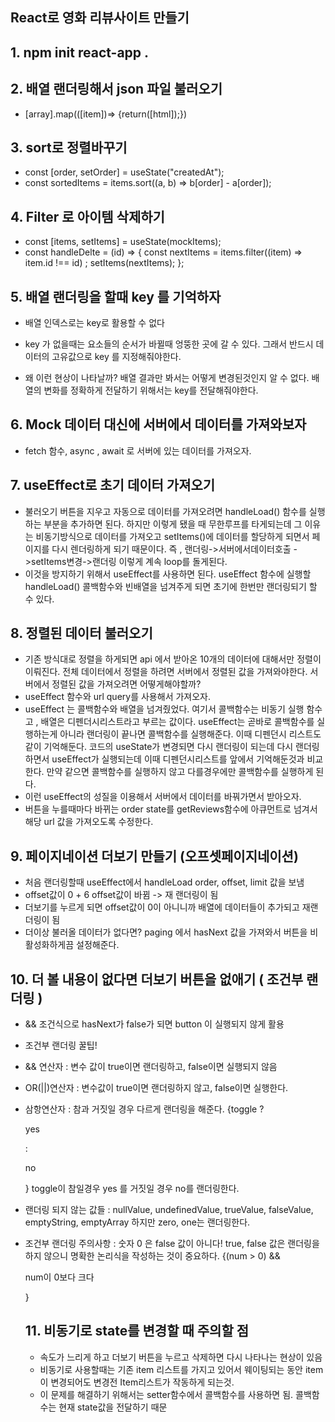 ## React로 영화 리뷰사이트 만들기

## 1. npm init react-app .

## 2. 배열 랜더링해서 json 파일 불러오기

- [array].map(([item])=> {return([html]);})

## 3. sort로 정렬바꾸기

- const [order, setOrder] = useState("createdAt");
- const sortedItems = items.sort((a, b) => b[order] - a[order]);

## 4. Filter 로 아이템 삭제하기

- const [items, setItems] = useState(mockItems);
- const handleDelte = (id) => {
  const nextItems = items.filter((item) => item.id !== id) ;
  setItems(nextItems); };

## 5. 배열 랜더링을 할때 key 를 기억하자

- 배열 인덱스로는 key로 활용할 수 없다
- key 가 없을때는 요소들의 순서가 바뀔때 엉뚱한 곳에 갈 수 있다.
  그래서 반드시 데이터의 고유값으로 key 를 지정해줘야한다.

- 왜 이런 현상이 나타날까? 배열 결과만 봐서는 어떻게 변경된것인지 알 수 없다.
  배열의 변화를 정확하게 전달하기 위해서는 key를 전달해줘야한다.

## 6. Mock 데이터 대신에 서버에서 데이터를 가져와보자

- fetch 함수, async , await 로 서버에 있는 데이터를 가져오자.

## 7. useEffect로 초기 데이터 가져오기

- 불러오기 버튼을 지우고 자동으로 데이터를 가져오려면 handleLoad() 함수를 실행하는 부분을 추가하면 된다.
  하지만 이렇게 됐을 때 무한루프를 타게되는데 그 이유는 비동기방식으로 데이터를 가져오고 setItems()에 데이터를 할당하게 되면서 페이지를 다시 렌더링하게 되기 때문이다. 즉 , 랜더링->서버에서데이터호출 ->setItems변경->랜더링 이렇게 계속 loop를 돌게된다.
- 이것을 방지하기 위해서 useEffect를 사용하면 된다. useEffect 함수에 실행할 handleLoad() 콜백함수와 빈배열을 넘겨주게 되면 초기에 한번만 랜더링되기 할 수 있다.

## 8. 정렬된 데이터 불러오기

- 기존 방식대로 정렬을 하게되면 api 에서 받아온 10개의 데이터에 대해서만 정렬이 이뤄진다. 전체 데이터에서 정렬을 하려면 서버에서 정렬된 값을 가져와야한다. 서버에서 정렬된 값을 가져오려면 어떻게해야할까?
- useEffect 함수와 url query를 사용해서 가져오자.
- useEffect 는 콜백함수와 배열을 넘겨줬었다. 여기서 콜백함수는 비동기 실행 함수고 , 배열은 디펜더시리스트라고 부르는 값이다. useEffect는 곧바로 콜백함수를 실행하는게 아니라 랜더링이 끝나면 콜백함수를 실행해준다. 이때 디펜던시 리스트도 같이 기억해둔다. 코드의 useState가 변경되면 다시 랜더링이 되는데 다시 랜더링하면서 useEffect가 실행되는데 이때 디펜던시리스트를 앞에서 기억해둔것과 비교한다. 만약 같으면 콜백함수를 실행하지 않고 다를경우에만 콜백함수를 실행하게 된다.
- 이런 useEffect의 성질을 이용해서 서버에서 데이터를 바꿔가면서 받아오자.
- 버튼을 누를때마다 바뀌는 order state를 getReviews함수에 아큐먼트로 넘겨서 해당 url 값을 가져오도록 수정한다.

## 9. 페이지네이션 더보기 만들기 (오프셋페이지네이션)

- 처음 랜더링할때 useEffect에서 handleLoad order, offset, limit 값을 보냄
- offset값이 0 + 6 offset값이 바뀜 -> 재 랜더링이 됨
- 더보기를 누르게 되면 offset값이 0이 아니니까 배열에 데이터들이 추가되고 재랜더링이 됨
- 더이상 불러올 데이터가 없다면? paging 에서 hasNext 값을 가져와서 버튼을 비활성화하게끔 설정해준다.

## 10. 더 볼 내용이 없다면 더보기 버튼을 없애기 ( 조건부 랜더링 )

- && 조건식으로 hasNext가 false가 되면 button 이 실행되지 않게 활용
- 조건부 랜더링 꿀팁!
- && 연산자 : 변수 값이 true이면 랜더링하고, false이면 실행되지 않음
- OR(||)연산자 : 변수값이 true이면 랜더링하지 않고, false이면 실행한다.
- 삼항연산자 : 참과 거짓일 경우 다르게 랜더링을 해준다.
  {toggle ? <p>yes</p> : <p>no</p>}
  toggle이 참일경우 yes 를 거짓일 경우 no를 랜더링한다.
- 랜더링 되지 않는 값들 : nullValue, undefinedValue, trueValue, falseValue, emptyString, emptyArray 하지만 zero, one는 랜더링한다.
- 조건부 랜더링 주의사항 : 숫자 0 은 false 값이 아니다! true, false 값은 랜더링을 하지 않으니 명확한 논리식을 작성하는 것이 중요하다.
  {(num > 0) && <p>num이 0보다 크다</p>}

  ## 11. 비동기로 state를 변경할 때 주의할 점

  - 속도가 느리게 하고 더보기 버튼을 누르고 삭제하면 다시 나타나는 현상이 있음
  - 비동기로 사용할때는 기존 item 리스트를 가지고 있어서 웨이팅되는 동안 item이 변경되어도 변경전 Item리스트가 작동하게 되는것.
  - 이 문제를 해결하기 위해서는 setter함수에서 콜백함수를 사용하면 됨. 콜백함수는 현재 state값을 전달하기 때문
